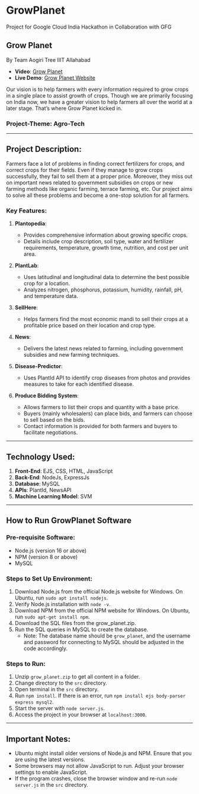 # GrowPlanet

Project for Google Cloud India Hackathon in Collaboration with GFG

## Grow Planet

By Team Aogiri Tree IIIT Allahabad

- **Video**: [Grow Planet](https://www.youtube.com/watch?v=s6tjEqioBhg)
- **Live Demo**: [Grow Planet Website](https://grow-planet.cyclic.app/)

Our vision is to help farmers with every information required to grow crops in a single place to assist growth of crops. Though we are primarily focusing on India now, we have a greater vision to help farmers all over the world at a later stage. That’s where Grow Planet kicked in.

### Project-Theme: Agro-Tech

---

## Project Description:

Farmers face a lot of problems in finding correct fertilizers for crops, and correct crops for their fields. Even if they manage to grow crops successfully, they fail to sell them at a proper price. Moreover, they miss out on important news related to government subsidies on crops or new farming methods like organic farming, terrace farming, etc. Our project aims to solve all these problems and become a one-stop solution for all farmers.

### Key Features:

1. **Plantopedia**:
   - Provides comprehensive information about growing specific crops.
   - Details include crop description, soil type, water and fertilizer requirements, temperature, growth time, nutrition, and cost per unit area.

2. **PlantLab**:
   - Uses latitudinal and longitudinal data to determine the best possible crop for a location.
   - Analyzes nitrogen, phosphorus, potassium, humidity, rainfall, pH, and temperature data.

3. **SellHere**:
   - Helps farmers find the most economic mandi to sell their crops at a profitable price based on their location and crop type.

4. **News**:
   - Delivers the latest news related to farming, including government subsidies and new farming techniques.

5. **Disease-Predictor**:
   - Uses PlantId API to identify crop diseases from photos and provides measures to take for each identified disease.

6. **Produce Bidding System**:
   - Allows farmers to list their crops and quantity with a base price.
   - Buyers (mainly wholesalers) can place bids, and farmers can choose to sell based on the bids.
   - Contact information is provided for both farmers and buyers to facilitate negotiations.

---

## Technology Used:

1. **Front-End**: EJS, CSS, HTML, JavaScript
2. **Back-End**: NodeJs, ExpressJs
3. **Database**: MySQL
4. **APIs**: PlantId, NewsAPI
5. **Machine Learning Model**: SVM

---

## How to Run GrowPlanet Software

### Pre-requisite Software:

- Node.js (version 16 or above)
- NPM (version 8 or above)
- MySQL

### Steps to Set Up Environment:

1. Download Node.js from the official Node.js website for Windows. On Ubuntu, run `sudo apt install nodejs`.
2. Verify Node.js installation with `node -v`.
3. Download NPM from the official NPM website for Windows. On Ubuntu, run `sudo apt-get install npm`.
4. Download the SQL files from the grow_planet.zip.
5. Run the SQL queries in MySQL to create the database.
   - Note: The database name should be `grow_planet`, and the username and password for connecting to MySQL should be adjusted in the code accordingly.

### Steps to Run:

1. Unzip `grow_planet.zip` to get all content in a folder.
2. Change directory to the `src` directory.
3. Open terminal in the `src` directory.
4. Run `npm install`. If there is an error, run `npm install ejs body-parser express mysql2`.
5. Start the server with `node server.js`.
6. Access the project in your browser at `localhost:3000`.

---

## Important Notes:

- Ubuntu might install older versions of Node.js and NPM. Ensure that you are using the latest versions.
- Some browsers may not allow JavaScript to run. Adjust your browser settings to enable JavaScript.
- If the program crashes, close the browser window and re-run `node server.js` in the `src` directory.

